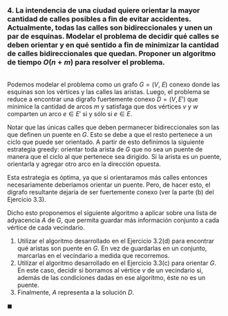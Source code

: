 ### 4. La intendencia de una ciudad quiere orientar la mayor cantidad de calles posibles a fin de evitar accidentes. Actualmente, todas las calles son bidireccionales y unen un par de esquinas. Modelar el problema de decidir qué calles se deben orientar y en qué sentido a fin de minimizar la cantidad de calles bidireccionales que quedan. Proponer un algoritmo de tiempo $O(n + m)$ para resolver el problema.

\
Podemos modelar el problema como un grafo $G = (V,\ E)$ conexo donde las esquinas son los vértices y las calles las aristas. Luego, el problema se reduce a encontrar una digrafo fuertemente conexo $D = (V, E')$ que minimice la cantidad de arcos $m$ y satisfaga que dos vértices $v$ y $w$ comparten un arco $e \in E'$ si y sólo si $e \in E$. 

Notar que las únicas calles que deben permanecer bidireccionales son las que definen un puente en $G$. Esto se debe a que el resto pertenece a un ciclo que puede ser orientado. A partir de esto definimos la siguiente estrategia greedy: orientar toda arista de $G$ que no sea un puente de manera que el ciclo al que pertenece sea dirigido. Si la arista es un puente, orientarla y agregar otro arco en la dirección opuesta. 

Esta estrategia es óptima, ya que si orientaramos más calles entonces necesariamente deberíamos orientar un puente. Pero, de hacer esto, el digrafo resultante dejaría de ser fuertemente conexo (ver la parte (b) del Ejercicio 3.3). 

Dicho esto proponemos el siguiente algoritmo a aplicar sobre una lista de adyacencia $A$ de $G$, que permita guardar más información conjunto a cada vértice de cada vecindario. 

1. Utilizar el algoritmo desarrollado en el Ejercicio 3.2(d) para encontrar qué aristas son puente en $G$. En vez de guardarlas en un conjunto, marcarlas en el vecindario a medida que recorremos.
2. Utilizar el algoritmo desarrollado en el Ejercicio 3.3(c) para orientar $G$. En este caso, decidir si borramos al vértice $v$ de un vecindario si, además de las condiciones dadas en ese algoritmo, éste no es un puente.
3. Finalmente, $A$ representa a la solución $D$. 

$\blacksquare$
